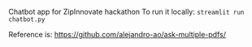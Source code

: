 Chatbot app for ZipInnovate hackathon
To run it locally: ```streamlit run chatbot.py```

Reference is: https://github.com/alejandro-ao/ask-multiple-pdfs/
